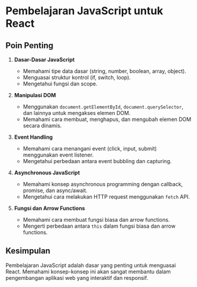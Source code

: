 # Pembelajaran JavaScript untuk React

## Poin Penting

1. **Dasar-Dasar JavaScript**
   - Memahami tipe data dasar (string, number, boolean, array, object).
   - Menguasai struktur kontrol (if, switch, loop).
   - Mengetahui fungsi dan scope.

2. **Manipulasi DOM**
   - Menggunakan `document.getElementById`, `document.querySelector`, dan lainnya untuk mengakses elemen DOM.
   - Memahami cara membuat, menghapus, dan mengubah elemen DOM secara dinamis.

3. **Event Handling**
   - Memahami cara menangani event (click, input, submit) menggunakan event listener.
   - Mengetahui perbedaan antara event bubbling dan capturing.

4. **Asynchronous JavaScript**
   - Memahami konsep asynchronous programming dengan callback, promise, dan async/await.
   - Mengetahui cara melakukan HTTP request menggunakan `fetch` API.

5. **Fungsi dan Arrow Functions**
   - Memahami cara membuat fungsi biasa dan arrow functions.
   - Mengerti perbedaan antara `this` dalam fungsi biasa dan arrow functions.

## Kesimpulan
Pembelajaran JavaScript adalah dasar yang penting untuk menguasai React. Memahami konsep-konsep ini akan sangat membantu dalam pengembangan aplikasi web yang interaktif dan responsif.
